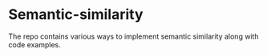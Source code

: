 # Semantic-similarity
The repo contains various ways to implement semantic similarity along with code examples.
